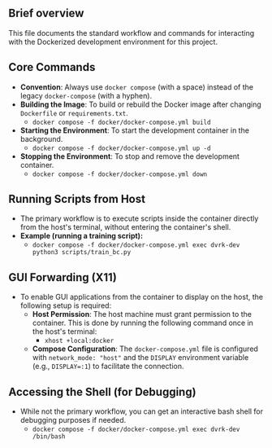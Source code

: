 ## Brief overview
This file documents the standard workflow and commands for interacting with the Dockerized development environment for this project.

## Core Commands
- **Convention**: Always use `docker compose` (with a space) instead of the legacy `docker-compose` (with a hyphen).
- **Building the Image**: To build or rebuild the Docker image after changing `Dockerfile` or `requirements.txt`.
  - `docker compose -f docker/docker-compose.yml build`
- **Starting the Environment**: To start the development container in the background.
  - `docker compose -f docker/docker-compose.yml up -d`
- **Stopping the Environment**: To stop and remove the development container.
  - `docker compose -f docker/docker-compose.yml down`

## Running Scripts from Host
- The primary workflow is to execute scripts inside the container directly from the host's terminal, without entering the container's shell.
- **Example (running a training script):**
  - `docker compose -f docker/docker-compose.yml exec dvrk-dev python3 scripts/train_bc.py`

## GUI Forwarding (X11)
- To enable GUI applications from the container to display on the host, the following setup is required:
  - **Host Permission**: The host machine must grant permission to the container. This is done by running the following command once in the host's terminal:
    - `xhost +local:docker`
  - **Compose Configuration**: The `docker-compose.yml` file is configured with `network_mode: "host"` and the `DISPLAY` environment variable (e.g., `DISPLAY=:1`) to facilitate the connection.

## Accessing the Shell (for Debugging)
- While not the primary workflow, you can get an interactive bash shell for debugging purposes if needed.
  - `docker compose -f docker/docker-compose.yml exec dvrk-dev /bin/bash`
